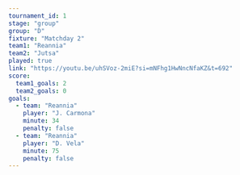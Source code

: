 ```yaml
---
tournament_id: 1
stage: "group"
group: "D"
fixture: "Matchday 2"
team1: "Reannia"
team2: "Jutsa"
played: true
link: "https://youtu.be/uhSVoz-2miE?si=mNFhg1HwNncNfaKZ&t=692"
score:
  team1_goals: 2
  team2_goals: 0
goals:
  - team: "Reannia"
    player: "J. Carmona"
    minute: 34
    penalty: false
  - team: "Reannia"
    player: "D. Vela"
    minute: 75
    penalty: false
---
```

